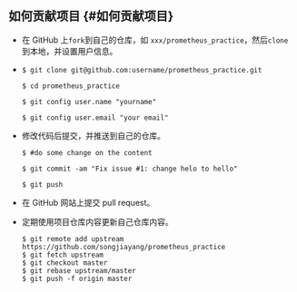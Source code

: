 ## 如何贡献项目 {#如何贡献项目}

* 在 GitHub 上`fork`到自己的仓库，如 `xxx/prometheus_practice`，然后`clone`到本地，并设置用户信息。

* ```
  $ git clone git@github.com:username/prometheus_practice.git

  $ cd prometheus_practice

  $ git config user.name "yourname"

  $ git config user.email "your email"
  ```
* 修改代码后提交，并推送到自己的仓库。

  ```
  $ #do some change on the content

  $ git commit -am "Fix issue #1: change helo to hello"

  $ git push
  ```

* 在 GitHub 网站上提交 pull request。

* 定期使用项目仓库内容更新自己仓库内容。

  ```
  $ git remote add upstream https://github.com/songjiayang/prometheus_practice
  $ git fetch upstream
  $ git checkout master
  $ git rebase upstream/master
  $ git push -f origin master
  ```



